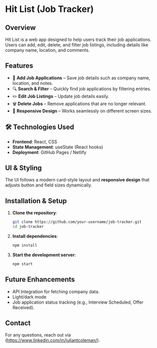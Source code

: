 # **Hit List** (Job Tracker)

## Overview
Hit List is a web app designed to help users track their job applications. Users can add, edit, delete, and filter job listings, including details like company name, location, and comments.

## Features
- 📝 **Add Job Applications** – Save job details such as company name, location, and notes.
- 🔍 **Search & Filter** – Quickly find job applications by filtering entries.
- ✏️ **Edit Job Listings** – Update job details easily.
- 🗑️ **Delete Jobs** – Remove applications that are no longer relevant.
- 📱 **Responsive Design** – Works seamlessly on different screen sizes.

## 🛠️ Technologies Used
- **Frontend**: React, CSS 
- **State Management**: useState (React hooks)
- **Deployment**: GitHub Pages / Netlify

## UI & Styling
The UI follows a modern card-style layout  and **responsive design** that adjusts button and field sizes dynamically.


## Installation & Setup
1. **Clone the repository**:
   ```sh
   git clone https://github.com/your-username/job-tracker.git
   cd job-tracker
   ```
2. **Install dependencies**:
   ```sh
   npm install
   ```
3. **Start the development server**:
   ```sh
   npm start
   ```

## Future Enhancements
- API Integration for fetching company data.
- Light/dark mode
- Job application status tracking (e.g., Interview Scheduled, Offer Received).

## Contact
For any questions, reach out via (https://www.linkedin.com/in/juliantcoleman/).
